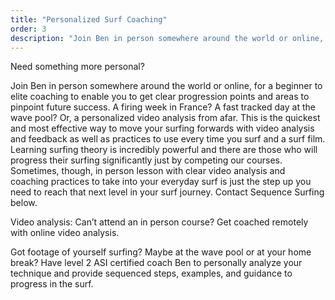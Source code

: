 ```yaml
---
title: "Personalized Surf Coaching"
order: 3
description: "Join Ben in person somewhere around the world or online, for a beginner to elite coaching to enable you to get clear progression points and areas to pinpoint future success. This is the quickest and most effective way to move your surfing forwards with video analysis and feedback as well as practices to use every time you surf and a surf film."
---
```


Need something more personal?

Join Ben in person somewhere around the world or online, for a beginner to elite coaching to enable you to get clear progression points and areas to pinpoint future success. A firing week in France? A fast tracked day at the wave pool? Or, a personalized video analysis from afar.
This is the quickest and most effective way to move your surfing forwards with video analysis and feedback as well as practices to use every time you surf and a surf film.
Learning surfing theory is incredibly powerful and there are those who will progress their surfing significantly just by competing our courses. Sometimes, though, in person lesson with clear video analysis and coaching practices to take into your everyday surf is just the step up you need to reach that next level in your surf journey.
Contact Sequence Surfing below.

Video analysis:
Can’t attend an in person course? Get coached remotely with online video analysis.

Got footage of yourself surfing? Maybe at the wave pool or at your home break? Have level 2 ASI certified coach Ben to personally analyze your technique and provide sequenced steps, examples, and guidance to progress in the surf.
